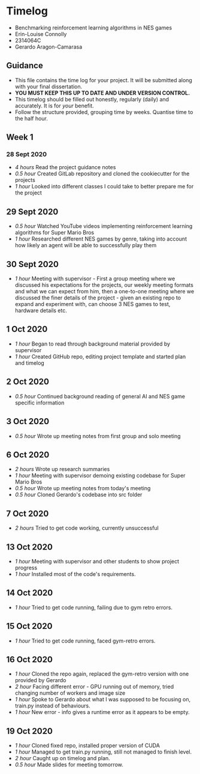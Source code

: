 # Timelog
 
* Benchmarking reinforcement learning algorithms in NES games
* Erin-Louise Connolly
* 2314064C
* Gerardo Aragon-Camarasa
 
## Guidance
 
* This file contains the time log for your project. It will be submitted along with your final dissertation.
* **YOU MUST KEEP THIS UP TO DATE AND UNDER VERSION CONTROL.**
* This timelog should be filled out honestly, regularly (daily) and accurately. It is for *your* benefit.
* Follow the structure provided, grouping time by weeks.  Quantise time to the half hour.
 
## Week 1
 
### 28 Sept 2020
 
* *4 hours* Read the project guidance notes
* *0.5 hour* Created GitLab repository and cloned the cookiecutter for the projects
* *1 hour* Looked into different classes I could take to better prepare me for the project
 
##  29 Sept 2020
 
* *0.5 hour* Watched YouTube videos implementing reinforcement learning algorithms for Super Mario Bros
* *1 hour* Researched different NES games by genre, taking into account how likely an agent will be able to successfully play them
 
## 30 Sept 2020
 
* *1 hour* Meeting with supervisor - First a group meeting where we discussed his expectations for the projects, our weekly meeting formats and what we can expect from him, then a one-to-one meeting where we discussed the finer details of the project - given an existing repo to expand and experiment with, can choose 3 NES games to test, hardware details etc.
 
## 1 Oct 2020
 
* *1 hour* Began to read through background material provided by supervisor
* *1 hour* Created GitHub repo, editing project template and started plan and timelog

## 2 Oct 2020

* *0.5 hour* Continued background reading of general AI and NES game specific information

## 3 Oct 2020
* *0.5 hour*   Wrote up meeting notes from first group and solo meeting

## 6 Oct 2020
* *2 hours* Wrote up research summaries
* *1 hour* Meeting with supervisor demoing existing codebase for Super Mario Bros
* *0.5 hour* Wrote up meeting notes from today's meeting
* *0.5 hour* Cloned Gerardo's codebase into src folder

## 7 Oct 2020 
* *2 hours* Tried to get code working, currently unsuccessful

## 13 Oct 2020
* *1 hour* Meeting with supervisor and other students to show project progress
* *1 hour* Installed most of the code's requirements.

## 14 Oct 2020
* *1 hour* Tried to get code running, failing due to gym retro errors.

## 15 Oct 2020
* *1 hour* Tried to get code running, faced gym-retro errors. 

## 16 Oct 2020
* *1 hour* Cloned the repo again, replaced the gym-retro version with one provided by Gerardo
* *2 hour* Facing different error - GPU running out of memory, tried changing number of workers and image size
* *1 hour* Spoke to Gerardo about what I was supposed to be focusing on, train.py instead of behaviours.
* *1 hour* New error - info gives a runtime error as it appears to be empty.

## 19 Oct 2020
* *1 hour* Cloned fixed repo, installed proper version of CUDA
* *1 hour* Managed to get train.py running, still not managed to finish level.
* *2 hour* Caught up on timelog and plan.
* *0.5 hour* Made slides for meeting tomorrow.